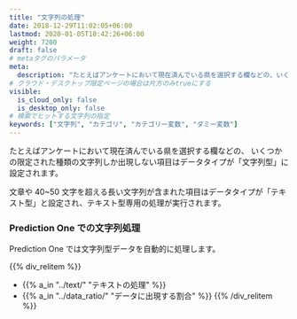 ```yaml
---
title: "文字列の処理"
date: 2018-12-29T11:02:05+06:00
lastmod: 2020-01-05T10:42:26+06:00
weight: 7200
draft: false
# metaタグのパラメータ
meta:
  description: "たとえばアンケートにおいて現在済んでいる県を選択する欄などの、いくつかの限定された種類の文字列しか出現しない項目はデータタイプが「文字列型」に設定されます。"
# クラウド・デスクトップ限定ページの場合は片方のみtrueにする
visible:
  is_cloud_only: false
  is_desktop_only: false
# 検索でヒットする文字列の指定
keywords: ["文字列", "カテゴリ", "カテゴリー変数", "ダミー変数"]
---
```


たとえばアンケートにおいて現在済んでいる県を選択する欄などの、
いくつかの限定された種類の文字列しか出現しない項目はデータタイプが「文字列型」に設定されます。

文章や 40~50 文字を超える長い文字列が含まれた項目はデータタイプが「テキスト型」と設定され、テキスト型専用の処理が実行されます。

### Prediction One での文字列処理

Prediction One では文字列型データを自動的に処理します。

{{% div_relitem %}}

- {{% a_in "../text/" "テキストの処理" %}}
- {{% a_in "../data_ratio/" "データに出現する割合" %}}
  {{% /div_relitem %}}
